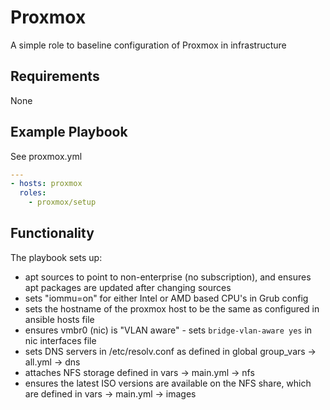 # Proxmox

A simple role to baseline configuration of Proxmox in infrastructure

## Requirements

None

## Example Playbook

See proxmox.yml

```yaml
---
- hosts: proxmox
  roles:
    - proxmox/setup
```

## Functionality

The playbook sets up:
- apt sources to point to non-enterprise (no subscription), and ensures apt packages are updated after changing sources
- sets "iommu=on" for either Intel or AMD based CPU's in Grub config
- sets the hostname of the proxmox host to be the same as configured in ansible hosts file
- ensures vmbr0 (nic) is "VLAN aware" - sets `bridge-vlan-aware yes` in nic interfaces file
- sets DNS servers in /etc/resolv.conf as defined in global group_vars -> all.yml -> dns
- attaches NFS storage defined in vars -> main.yml -> nfs
- ensures the latest ISO versions are available on the NFS share, which are defined in vars -> main.yml -> images
